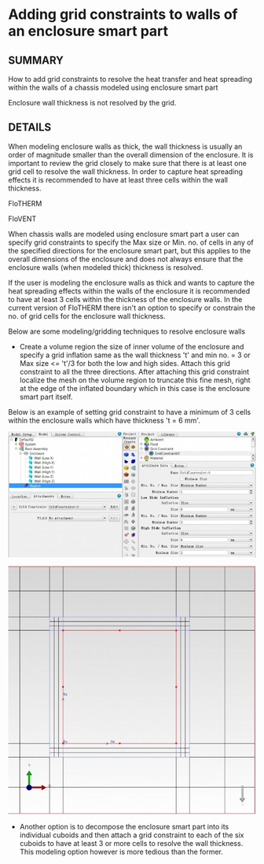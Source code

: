 # Adding grid constraints to walls of an enclosure smart part

## SUMMARY

How to add grid constraints to resolve the heat transfer and heat spreading within the walls of a chassis modeled using enclosure smart part

Enclosure wall thickness is not resolved by the grid.

## DETAILS

When modeling enclosure walls as thick, the wall thickness is usually an order of magnitude smaller than the overall dimension of the enclosure. It is important to review the grid closely to make sure that there is at least one grid cell to resolve the wall thickness. In order to capture heat spreading effects it is recommended to have at least three cells within the wall thickness.

FloTHERM

FloVENT

When chassis walls are modeled using enclosure smart part a user can specify grid constraints to specify the Max size or Min. no. of cells in any of the specified directions for the enclosure smart part, but this applies to the overall dimensions of the enclosure and does not always ensure that the enclosure walls (when modeled thick) thickness is resolved.

If the user is modeling the enclosure walls as thick and wants to capture the heat spreading effects within the walls of the enclosure it is recommended to have at least 3 cells within the thickness of the enclosure walls. In the current version of FloTHERM there isn't an option to specify or constrain the no. of grid cells for the enclosure wall thickness.

Below are some modeling/gridding techniques to resolve enclosure walls

- Create a volume region the size of inner volume of the enclosure and specify a grid inflation same as the wall thickness 't' and min no. = 3 or Max size <= 't'/3 for both the low and high sides. Attach this grid constraint to all the three directions. After attaching this grid constraint localize the mesh on the volume region to truncate this fine mesh, right at the edge of the inflated boundary which in this case is the enclosure smart part itself.

Below is an example of setting grid constraint to have a minimum of 3 cells within the enclosure walls which have thickness 't = 6 mm'.

![e](assets/11.jpg)

![q](assets/22.jpg)

 

- Another option is to decompose the enclosure smart part into its individual cuboids and then attach a grid constraint to each of the six cuboids to have at least 3 or more cells to resolve the wall thickness. This modeling option however is more tedious than the former.